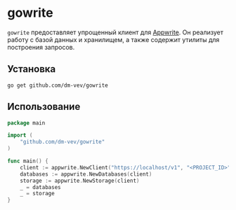 # gowrite

`gowrite` предоставляет упрощенный клиент для [Appwrite](https://appwrite.io). Он реализует работу с базой данных и хранилищем, а также содержит утилиты для построения запросов.

## Установка

```
go get github.com/dm-vev/gowrite
```

## Использование

```go
package main

import (
    "github.com/dm-vev/gowrite"
)

func main() {
    client := appwrite.NewClient("https://localhost/v1", "<PROJECT_ID>", "<API_KEY>")
    databases := appwrite.NewDatabases(client)
    storage := appwrite.NewStorage(client)
    _ = databases
    _ = storage
}
```

